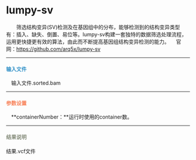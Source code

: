 # lumpy-sv
　　筛选结构变异(SV)检测及在基因组中的分布，能够检测到的结构变异类型有：插入、缺失、倒置、易位等。lumpy-sv构建一套独特的数据筛选处理流程，运用更快捷更有效的算法，由此而不断提高基因组结构变异检测的能力。 
　官网：https://github.com/arq5x/lumpy-sv
***
#### **<i class="fa fa-dot-circle-o" aria-hidden="true" style="color:#3090C7"></i><span style="color:#3090C7"> 输入文件**
　输入文件.sorted.bam

***
#### **<i class="fa fa-cog" aria-hidden="true" style="color:#F88158"></i> <span style="color:#F88158">参数设置**
　**containerNumber：**运行时使用的container数。

***
#### **<i class="fa fa-file-text" aria-hidden="true" style="color:#848b79"></i><span style="color:#848b79"> 结果说明**
结果.vcf文件
<div style="text-align:center"><img data-src="1.png" width="600px" ></img>
</div>
